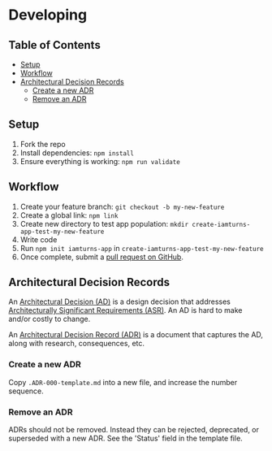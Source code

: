 # Developing

## Table of Contents

<!-- START doctoc generated TOC please keep comment here to allow auto update -->
<!-- DON'T EDIT THIS SECTION, INSTEAD RE-RUN doctoc TO UPDATE -->

- [Setup](#setup)
- [Workflow](#workflow)
- [Architectural Decision Records](#architectural-decision-records)
  - [Create a new ADR](#create-a-new-adr)
  - [Remove an ADR](#remove-an-adr)

<!-- END doctoc generated TOC please keep comment here to allow auto update -->

## Setup

1. Fork the repo
1. Install dependencies: `npm install`
1. Ensure everything is working: `npm run validate`

## Workflow

1. Create your feature branch: `git checkout -b my-new-feature`
1. Create a global link: `npm link`
1. Create new directory to test app population: `mkdir create-iamturns-app-test-my-new-feature`
1. Write code
1. Run `npm init iamturns-app` in `create-iamturns-app-test-my-new-feature`
1. Once complete, submit a [pull request on GitHub](https://github.com/iamturns/create-iamturns-app/pulls).

## Architectural Decision Records

An [Architectural Decision (AD)](https://en.wikipedia.org/wiki/Architectural_decision) is a design decision that addresses [Architecturally Significant Requirements (ASR)](https://en.wikipedia.org/wiki/Architecturally_significant_requirements). An AD is hard to make and/or costly to change.

An [Architectural Decision Record (ADR)](https://adr.github.io/) is a document that captures the AD, along with research, consequences, etc.

### Create a new ADR

Copy `.ADR-000-template.md` into a new file, and increase the number sequence.

### Remove an ADR

ADRs should not be removed. Instead they can be rejected, deprecated, or superseded with a new ADR. See the 'Status' field in the template file.
